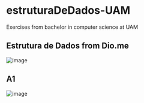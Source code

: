 # estruturaDeDados-UAM
Exercises from bachelor in computer science at UAM 

## Estrutura de Dados from Dio.me

![image](https://user-images.githubusercontent.com/26682838/155867763-3efd0640-3813-4366-8b82-8a1a35537e79.png)


## A1

![image](https://user-images.githubusercontent.com/26682838/155862800-367b33b5-e28c-420b-9f20-103193fe2dcc.png)

